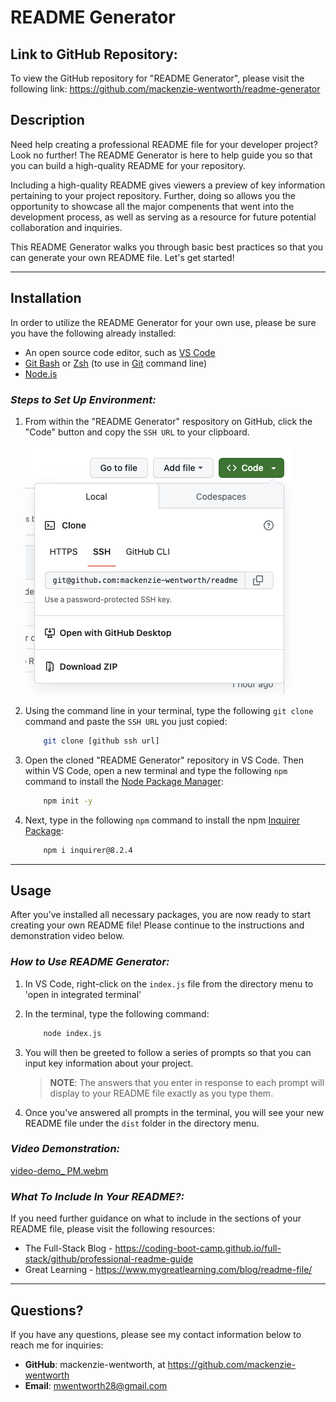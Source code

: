 # README Generator

## Link to GitHub Repository: 
To view the GitHub repository for "README Generator", please visit the following link: https://github.com/mackenzie-wentworth/readme-generator


## Description
Need help creating a professional README file for your developer project? Look no further! The README Generator is here to help guide you so that you can build a high-quality README for your repository. 

Including a high-quality README gives viewers a preview of key information pertaining to your project repository. Further, doing so allows you the opportunity to showcase all the major compenents that went into the development process, as well as serving as a resource for future potential collaboration and inquiries.

This README Generator walks you through basic best practices so that you can generate your own README file. Let's get started!

---

## Installation
In order to utilize the README Generator for your own use, please be sure you have the following already installed:
* An open source code editor, such as [VS Code](https://code.visualstudio.com/)
* [Git Bash](https://www.educative.io/answers/how-to-install-git-bash-in-windows) or [Zsh](https://github.com/ohmyzsh/ohmyzsh/wiki/Installing-ZSH) (to use in [Git](https://github.com/git-guides/install-git) command line)
* [Node.js](https://nodejs.org/en)

### *Steps to Set Up Environment:*
1. From within the "README Generator" respository on GitHub, click the "Code" button and copy the `SSH URL` to your clipboard.

    ![An image to demonstrate where in GitHub to click the green "code" button to copy SSH URL.](./assets/images/copy-ssh-url.png)

2. Using the command line in your terminal, type the following `git clone` command and paste the `SSH URL` you just copied:  

    ```bash
        git clone [github ssh url]
    ```

3. Open the cloned "README Generator" repository in VS Code. Then within VS Code, open a new terminal and type the following `npm` command to install the [Node Package Manager](https://www.npmjs.com/):

    ```bash
        npm init -y
    ```

4. Next, type in the following `npm` command to install the npm [Inquirer Package](https://www.npmjs.com/package/inquirer):

    ```bash
        npm i inquirer@8.2.4
    ```

---

## Usage
After you've installed all necessary packages, you are now ready to start creating your own README file! Please continue to the instructions and demonstration video below. 

### *How to Use README Generator:*
1. In VS Code, right-click on the `index.js` file from the directory menu to 'open in integrated terminal'
2. In the terminal, type the following command:

    ```bash
        node index.js
    ```

3. You will then be greeted to follow a series of prompts so that you can input key information about your project.  

    >**NOTE**: The answers that you enter in response to each prompt will display to your README file exactly as you type them.

4. Once you've answered all prompts in the terminal, you will see your new README file under the `dist` folder in the directory menu.

### *Video Demonstration:*
[video-demo_ PM.webm](https://user-images.githubusercontent.com/122484637/229249991-6071c4f8-6c28-4bbb-924c-64d21f7e1de0.webm)

### *What To Include In Your README?:*
If you need further guidance on what to include in the sections of your README file, please visit the following resources: 
* The Full-Stack Blog - https://coding-boot-camp.github.io/full-stack/github/professional-readme-guide
* Great Learning - https://www.mygreatlearning.com/blog/readme-file/

---

## Questions?
If you have any questions, please see my contact information below to reach me for inquiries:
* **GitHub**: mackenzie-wentworth, at https://github.com/mackenzie-wentworth
* **Email**: mwentworth28@gmail.com
